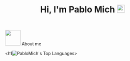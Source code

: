 <h1 align="center">Hi, I'm Pablo Mich <img src="https://media.giphy.com/media/hvRJCLFzcasrR4ia7z/giphy.gif" width="25px"> </h1> 

<br>

<picture><img src = "https://github.com/7oSkaaa/7oSkaaa/blob/main/Images/about_me.gif?raw=true" width = 50px></picture> About me

<h1![PabloMich's Top Languages](https://github-readme-stats.vercel.app/api/top-langs/?username=PabloMich&theme=dark&show_icons=true&hide_border=true&layout=compact)> </h1>






